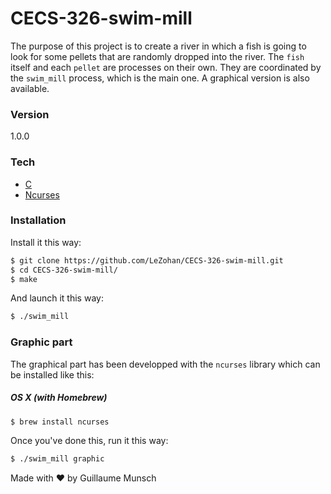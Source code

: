 # CECS-326-swim-mill

The purpose of this project is to create a river in which a fish is going to look for some pellets that are randomly dropped into the river.
The `fish` itself and each `pellet` are processes on their own. They are coordinated by the `swim_mill` process, which is the main one.
A graphical version is also available.

### Version
1.0.0

### Tech

* [C]
* [Ncurses]

### Installation

Install it this way:

```sh
$ git clone https://github.com/LeZohan/CECS-326-swim-mill.git
$ cd CECS-326-swim-mill/
$ make
```

And launch it this way:

```sh
$ ./swim_mill
```

   [C]: <http://www.cprogramming.com>
   [Ncurses]: <http://linux.die.net/man/3/ncurses>


### Graphic part

The graphical part has been developped with the `ncurses` library which can be installed like this:

##### OS X (with Homebrew)

```sh
$ brew install ncurses
```

Once you've done this, run it this way:

```sh
$ ./swim_mill graphic
```

Made with ♥ by Guillaume Munsch
